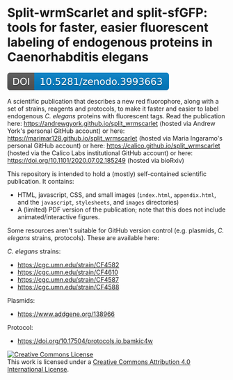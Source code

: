 # Split-wrmScarlet and split-sfGFP: tools for faster, easier fluorescent labeling of endogenous proteins in Caenorhabditis elegans

<a href="https://doi.org/10.5281/zenodo.3993663"><img src="./images/zenodo.3993663.svg" alt="DOI"></a>

A scientific publication that describes a new red fluorophore, along with a set of strains, reagents and protocols, to make it faster and easier to label endogenous _C. elegans_ proteins with fluorescent tags. Read the publication here:
https://andrewgyork.github.io/split_wrmscarlet (hosted via Andrew York's personal GitHub account)
or here:
https://marimar128.github.io/split_wrmscarlet (hosted via Maria Ingaramo's personal GitHub account)
or here:
https://calico.github.io/split_wrmscarlet (hosted via the Calico Labs institutional GitHub account)
or here:
https://doi.org/10.1101/2020.07.02.185249 (hosted via bioRxiv)

This repository is intended to hold a (mostly) self-contained scientific publication. It contains:

* HTML, javascript, CSS, and small images (`index.html`, `appendix.html`, and the `javascript`, `stylesheets`, and `images` directories)
* A (limited) PDF version of the publication; note that this does not include animated/interactive figures.

Some resources aren't suitable for GitHub version control (e.g. plasmids, _C. elegans_ strains, protocols). These are available here:

_C. elegans_ strains:
* https://cgc.umn.edu/strain/CF4582
* https://cgc.umn.edu/strain/CF4610
* https://cgc.umn.edu/strain/CF4587
* https://cgc.umn.edu/strain/CF4588

Plasmids: 
* https://www.addgene.org/138966

Protocol:
* https://doi.org/10.17504/protocols.io.bamkic4w

<a rel="license" href="http://creativecommons.org/licenses/by/4.0/"><img alt="Creative Commons License" style="border-width:0" src="https://i.creativecommons.org/l/by/4.0/88x31.png" /></a><br />This work is licensed under a <a rel="license" href="http://creativecommons.org/licenses/by/4.0/">Creative Commons Attribution 4.0 International License</a>.
